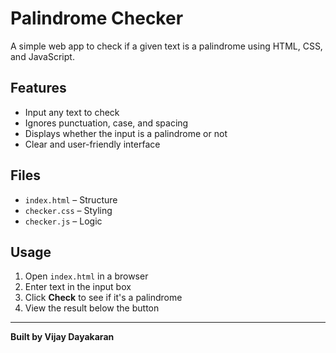 # Palindrome Checker

A simple web app to check if a given text is a palindrome using HTML, CSS, and JavaScript.

## Features

- Input any text to check  
- Ignores punctuation, case, and spacing  
- Displays whether the input is a palindrome or not  
- Clear and user-friendly interface  

## Files

- `index.html` – Structure  
- `checker.css` – Styling  
- `checker.js` – Logic  

## Usage

1. Open `index.html` in a browser  
2. Enter text in the input box  
3. Click **Check** to see if it's a palindrome  
4. View the result below the button  

---

**Built by Vijay Dayakaran**
